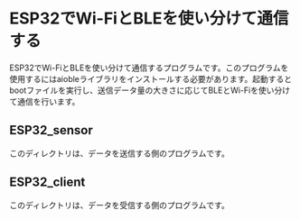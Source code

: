 # ESP32でWi-FiとBLEを使い分けて通信する
ESP32でWi-FiとBLEを使い分けて通信するプログラムです。このプログラムを使用するにはaiobleライブラリをインストールする必要があります。起動するとbootファイルを実行し、送信データ量の大きさに応じてBLEとWi-Fiを使い分けて通信を行います。
## ESP32_sensor
このディレクトリは、データを送信する側のプログラムです。
## ESP32_client
このディレクトリは、データを受信する側のプログラムです。
